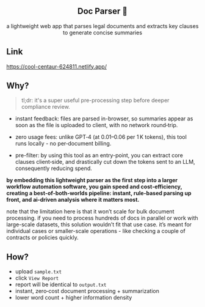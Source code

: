 <div align="center">

  <b>Doc Parser 🔎</b>
----------------------
a lightweight web app that parses legal documents and extracts key clauses to generate concise summaries

</div>

## Link

https://cool-centaur-624811.netlify.app/

## Why?

> tl;dr: it's a super useful pre-processing step before deeper compliance review.

- instant feedback: files are parsed in-browser, so summaries appear as soon as the file is uploaded to client, with no network round‑trip.
  
- zero usage fees: unlike GPT‑4 (at $0.01–$0.06 per 1 K tokens), this tool runs locally - no per‑document billing.
  
- pre-filter: by using this tool as an entry-point, you can extract core clauses client‑side, and drastically cut down the tokens sent to an LLM, consequently reducing spend.
  
**by embedding this lightweight parser as the first step into a larger workflow automation software, you gain speed and cost‑efficiency, creating a best‑of‑both‑worlds pipeline: instant, rule‑based parsing up front, and ai‑driven analysis where it matters most.**

note that the limitation here is that it won’t scale for bulk document processing. if you need to process hundreds of docs in parallel or work with large-scale datasets, this solution wouldn’t fit that use case. it’s meant for individual cases or smaller-scale operations - like checking a couple of contracts or policies quickly.

## How?

- upload `sample.txt`
- click `View Report`
- report will be identical to `output.txt`
- instant, zero‑cost document processing + summarization
- lower word count + higher information density
  
  






